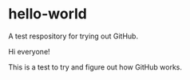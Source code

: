 # hello-world
A test respository for trying out GitHub.

Hi everyone!

This is a test to try and figure out how GitHub works.
